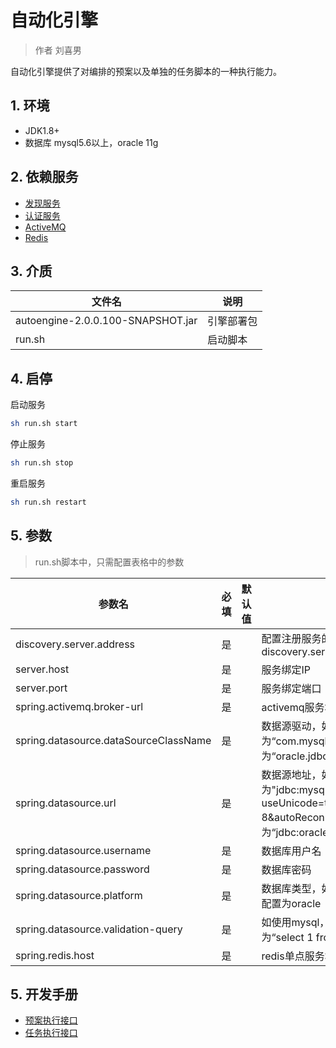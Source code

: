 # 自动化引擎

> 作者 刘喜男

自动化引擎提供了对编排的预案以及单独的任务脚本的一种执行能力。

## 1. 环境

- JDK1.8+
- 数据库 mysql5.6以上，oracle 11g

## 2. 依赖服务

- [发现服务](../../iplatform-common/DiscoveryService.md)
- [认证服务](../../iplatform-common/AuthService.md)
- [ActiveMQ](../../middleware/ActiveMQ.md)
- [Redis](../../middleware/Redis.md)

## 3. 介质

| 文件名                            | 说明       |
| --------------------------------- | ---------- |
| autoengine-2.0.0.100-SNAPSHOT.jar | 引擎部署包 |
| run.sh                            | 启动脚本   |

## 4. 启停

启动服务

```bash
sh run.sh start
```

停止服务

```bash
sh run.sh stop
```

重启服务

```bash
sh run.sh restart
```

## 5. 参数

> run.sh脚本中，只需配置表格中的参数

| 参数名                                | 必填 | 默认值 | 说明                                                         |
| ------------------------------------- | ---- | ------ | ------------------------------------------------------------ |
| discovery.server.address              | 是   |        | 配置注册服务的地址 discovery.server.address=<https://192.168.0.1:8761/eureka/> |
| server.host                           | 是   |        | 服务绑定IP                                                   |
| server.port                           | 是   |        | 服务绑定端口                                                 |
| spring.activemq.broker-url            | 是   |        | activemq服务地址，如：“tcp://192.168.55.46:61616”            |
| spring.datasource.dataSourceClassName | 是   |        | 数据源驱动，如使用mysql，则配置为“com.mysql.jdbc.Driver”，如使用oracle，则配置为“oracle.jdbc.driver.OracleDriver” |
| spring.datasource.url                 | 是   |        | 数据源地址，如使用mysql，则配置为"jdbc:mysql://192.168.55.50:3306/autodeploy?useUnicode=truecharacterEncoding=utf-8&autoReconnect=true"；如使用oracle，则配置为“jdbc:oracle:thin:@127.0.0.1:1521:bomc” |
| spring.datasource.username            | 是   |        | 数据库用户名                                                 |
| spring.datasource.password            | 是   |        | 数据库密码                                                   |
| spring.datasource.platform            | 是   |        | 数据库类型，如使用mysql，则配置为mysql；如使用oralce，则配置为oracle |
| spring.datasource.validation-query    | 是   |        | 如使用mysql，则配置为“select 1”；如使用oralce，则配置为“select 1 from dual” |
| spring.redis.host                     | 是   |        | redis单点服务地址ip                                          |

## 5. 开发手册

- [预案执行接口](API/预案执行接口.md)
- [任务执行接口](API/任务执行.md)
